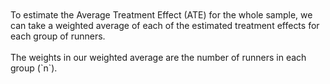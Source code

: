 <br>
<br>
To estimate the Average Treatment Effect (ATE) for the whole sample, we can take a weighted average of each of the estimated treatment effects for each group of runners. 
<br>
<br>
The weights in our weighted average are the number of runners in each group (`n`). 
<br>
<br>
